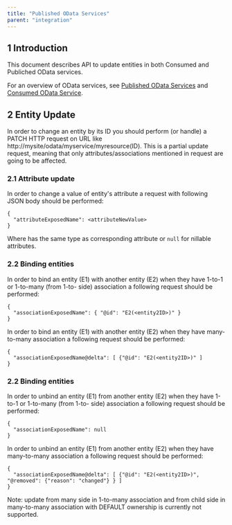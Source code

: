 ```yaml
---
title: "Published OData Services"
parent: "integration"
---
```


## 1 Introduction

This document describes API to update entities in both Consumed and Publiched OData services.

For an overview of OData services, see [Published OData Services](published-odata-services) and
 [Consumed OData Service](consumed-odata-service).

## 2 Entity Update

In order to change an entity by its ID you should perform (or handle) a PATCH HTTP request on URL like http://mysite/odata/myservice/myresource(ID).
This is a partial update request, meaning that only attributes/associations mentioned in request are going to be affected.

### 2.1 Attribute update

In order to change a value of entity's attribute a request with following JSON body should be performed:
```
{
  "attributeExposedName": <attributeNewValue>
}
```
Where <attributeNewValue> has the same type as corresponding attribute or `null` for nillable attributes.

### 2.2 Binding entities

In order to bind an entity (E1) with another entity (E2) when they have 1-to-1 or 1-to-many (from 1-to- side) association a following request should be performed:

```
{
  "associationExposedName": { "@id": "E2(<entity2ID>)" }
}
```

In order to bind an entity (E1) with another entity (E2) when they have many-to-many association a following request should be performed:

```
{
  "associationExposedName@delta": [ {"@id": "E2(<entity2ID>)" ]
}
```

### 2.2 Binding entities

In order to unbind an entity (E1) from another entity (E2) when they have 1-to-1 or 1-to-many (from 1-to- side) association a following request should be performed:

```
{
  "associationExposedName": null
}
```

In order to unbind an entity (E1) from another entity (E2) when they have many-to-many association a following request should be performed:

```
{
  "associationExposedName@delta": [ {"@id": "E2(<entity2ID>)", "@removed": {"reason": "changed"} } ]
}
```

Note: update from many side in 1-to-many association and from child side in many-to-many association with DEFAULT ownership is currently not supported. 